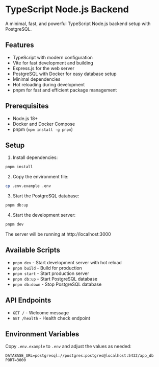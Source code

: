 # TypeScript Node.js Backend

A minimal, fast, and powerful TypeScript Node.js backend setup with PostgreSQL.

## Features

- TypeScript with modern configuration
- Vite for fast development and building
- Express.js for the web server
- PostgreSQL with Docker for easy database setup
- Minimal dependencies
- Hot reloading during development
- pnpm for fast and efficient package management

## Prerequisites

- Node.js 18+
- Docker and Docker Compose
- pnpm (`npm install -g pnpm`)

## Setup

1. Install dependencies:
```bash
pnpm install
```

2. Copy the environment file:
```bash
cp .env.example .env
```

3. Start the PostgreSQL database:
```bash
pnpm db:up
```

4. Start the development server:
```bash
pnpm dev
```

The server will be running at http://localhost:3000

## Available Scripts

- `pnpm dev` - Start development server with hot reload
- `pnpm build` - Build for production
- `pnpm start` - Start production server
- `pnpm db:up` - Start PostgreSQL database
- `pnpm db:down` - Stop PostgreSQL database

## API Endpoints

- `GET /` - Welcome message
- `GET /health` - Health check endpoint

## Environment Variables

Copy `.env.example` to `.env` and adjust the values as needed:

```
DATABASE_URL=postgresql://postgres:postgres@localhost:5432/app_db
PORT=3000
```